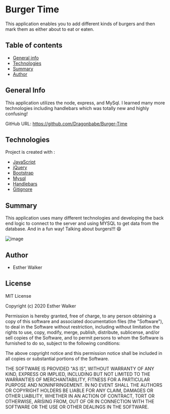 # Burger Time

This application enables you to add different kinds of burgers and then mark them as either about to eat or eaten.

## Table of contents

- [General info](#general-info)
- [Technologies](#Technologies)
- [Summary](#Summary)
- [Author](#author)

## General Info

This application utilizes the node, express, and MySql. I learned many more technologies including handlebars which was totally new and highly confusing!

GitHub URL: https://github.com/Dragonbabe/Burger-Time

## Technologies

Project is created with :

- [JavaScript](https://www.javascript.com/)
- [jQuery](https://jquery.com/)
- [Bootstrap](https://getbootstrap.com/)
- [Mysql](https://www.mysql.com/)
- [Handlebars](https://handlebarsjs.com/)
- [Gitignore](https://git-scm.com/docs/gitignore)

## Summary

This application uses many different technologies and developing the back end logic to connect to the server and using MYSQL to get data from the database. And in a fun way! Talking about burgers!!! :smile:


![image](https://encrypted-tbn0.gstatic.com/images?q=tbn%3AANd9GcTZBG8q9CZH6TSJY4zC5ssM2Emo-bz0n98u_piG4mmuAykGRQbR)

## Author

- Esther Walker


## License

MIT License

Copyright (c) 2020 Esther Walker

Permission is hereby granted, free of charge, to any person obtaining a copy
of this software and associated documentation files (the "Software"), to deal
in the Software without restriction, including without limitation the rights
to use, copy, modify, merge, publish, distribute, sublicense, and/or sell
copies of the Software, and to permit persons to whom the Software is
furnished to do so, subject to the following conditions:

The above copyright notice and this permission notice shall be included in all
copies or substantial portions of the Software.

THE SOFTWARE IS PROVIDED "AS IS", WITHOUT WARRANTY OF ANY KIND, EXPRESS OR
IMPLIED, INCLUDING BUT NOT LIMITED TO THE WARRANTIES OF MERCHANTABILITY,
FITNESS FOR A PARTICULAR PURPOSE AND NONINFRINGEMENT. IN NO EVENT SHALL THE
AUTHORS OR COPYRIGHT HOLDERS BE LIABLE FOR ANY CLAIM, DAMAGES OR OTHER
LIABILITY, WHETHER IN AN ACTION OF CONTRACT, TORT OR OTHERWISE, ARISING FROM,
OUT OF OR IN CONNECTION WITH THE SOFTWARE OR THE USE OR OTHER DEALINGS IN THE
SOFTWARE.
